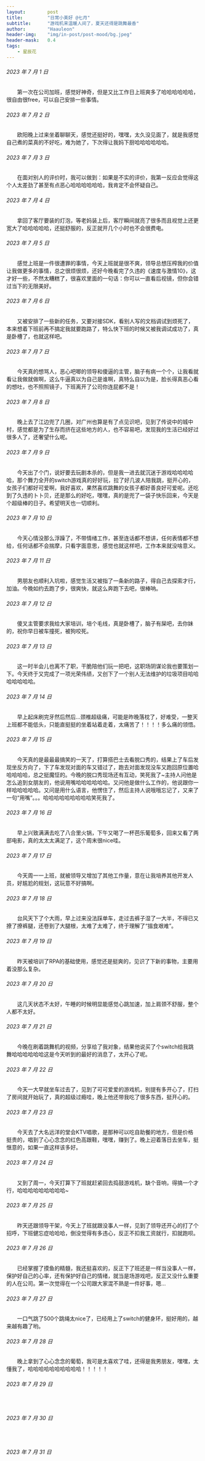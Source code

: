 ```yaml
---
layout:        post
title:         "日常小美好 @七月"
subtitle:      "游戏机来温暖人间了，夏天还得是跳舞最香"
author:        "Haauleon"
header-img:    "img/in-post/post-mood/bg.jpeg"
header-mask:   0.4
tags:
    - 星辰花
---
```


###### 2023 年 7 月 1 日
&emsp;&emsp;第一次在公司加班，感觉好神奇，但是又比工作日上班爽多了哈哈哈哈哈哈，很自由很free，可以自己安排一些事情。

###### 2023 年 7 月 2 日
&emsp;&emsp;欧阳晚上过来坐着聊聊天，感觉还挺好的，嘿嘿，太久没见面了，就是我感觉自己煮的菜真的不好吃，难为她了，下次得让我妈下厨哈哈哈哈哈哈。

###### 2023 年 7 月 3 日
&emsp;&emsp;在面对别人的评价时，我可以做到：如果是不实的评价，我第一反应会觉得这个人太差劲了甚至有点恶心哈哈哈哈哈哈，我肯定不会怀疑自己。

###### 2023 年 7 月 4 日
&emsp;&emsp;拿回了客厅要装的灯泡，等老妈装上后，客厅瞬间就亮了很多而且视觉上还更宽大了哈哈哈哈哈，还挺舒服的，反正就开几个小时也不会很费电。

###### 2023 年 7 月 5 日
&emsp;&emsp;感觉上班是一件很遭罪的事情，今天上班就是很不爽，领导总想压榨我的价值让我做更多的事情，总之很烦很烦，还好今晚看完了久违的《速度与激情10》，这才好一些，不然太糟糕了，很喜欢里面的一句话：你可以一直看后视镜，但你会错过当下的无限美好。

###### 2023 年 7 月 6 日
&emsp;&emsp;又被安排了一些新的任务，又要对接SDK，看别人写的文档调试到烦死了，本来想着下班前再不搞定我就要跑路了，特么快下班的时候又被我调试成功了，真是卧槽了，也就这样吧。

###### 2023 年 7 月 7 日
&emsp;&emsp;今天真的想骂人，恶心吧唧的领导和傻逼的主管，脑子有病一个个，让我看就看让我做就做啊，这么牛逼真以为自己是谁啊，真特么自以为是，脸长得真恶心看的想吐，也不照照镜子，下班离开了公司你连屁都不是！

###### 2023 年 7 月 8 日
&emsp;&emsp;晚上去了江边兜了几圈，对广州也算是有了点见识吧，见到了传说中的城中村，感觉都是为了生存而挤在这些地方的人，也不容易吧，发现我的生活已经好过很多人了，还奢望什么呢。

###### 2023 年 7 月 9 日
&emsp;&emsp;今天出了个门，说好要去玩剧本杀的，但是我一进去就沉迷于游戏哈哈哈哈哈，那个舞力全开的switch游戏真的好好玩，拉了好几波人陪我跳，挺开心的，女孩子们都好可爱啊，我好喜欢，果然喜欢跳舞的女孩子都好善良好可爱呢。还吃到了久违的卜卜贝，还是那么的好吃，嘿嘿，真的是兜了一袋子快乐回来，今天是个超级棒的日子。希望明天也一切顺利。

###### 2023 年 7 月 10 日
&emsp;&emsp;今天心情没那么浮躁了，不带情绪工作，甚至连话都不想讲，任何表情都不想给，任何话都不会揣摩，只看字面意思，感觉也就这样吧，工作本来就没啥意义。

###### 2023 年 7 月 11 日
&emsp;&emsp;男朋友也顺利入坑啦，感觉生活又被指了一条新的路子，得自己去探索才行，加油。今晚如约去跑了步，很爽快，就这么奔跑下去吧，很棒呐。

###### 2023 年 7 月 12 日
&emsp;&emsp;傻叉主管要求我给大家培训，培个毛线，真是卧槽了，脑子有屎吧，去你妹的，祝你早日被车撞死，被狗咬死。

###### 2023 年 7 月 13 日
&emsp;&emsp;这一时半会儿也离不了职，干脆陪他们玩一把吧，这职场阴谋论我也要策划一下。今天终于又完成了一项光荣伟绩，又创下了一个别人无法维护的垃圾项目哈哈哈哈哈哈哈。

###### 2023 年 7 月 14 日
&emsp;&emsp;早上起床刷完牙然后然后...颈椎超级痛，可能是昨晚落枕了，好难受，一整天上班都不能低头，只能直挺挺的坐着站着走着，太痛苦了！！！！多么痛的领悟。

###### 2023 年 7 月 15 日
&emsp;&emsp;今天真的是最最最搞笑的一天了，打算搭巴士去看脱口秀的，结果上了车后发现坐反方向了，下了车发现对面的车又错过了，跑去对面发现没车又跑回原位置哈哈哈哈哈，总之挺魔怔的。今晚的脱口秀现场还有互动，笑死我了~主持人问他是怎么追到女朋友的，他说用嘴哈哈哈哈哈哈。又问他是做什么工作的，他说跟你一样哈哈哈哈哈。又问是用什么语言，他愣住了，然后主持人说哦哦忘记了，又来了一句“用嘴”。。。哈哈哈哈哈哈哈哈哈笑死我了。

###### 2023 年 7 月 16 日
&emsp;&emsp;早上兴致满满去吃了八合里火锅，下午又喝了一杯芭乐葡萄多，回来又看了两部电影，真的太太太满足了，这个周末很nice哇。

###### 2023 年 7 月 17 日
&emsp;&emsp;今天周一一上班，就被领导又增加了其他工作量，意在让我培养其他开发人员，好尴尬的规划，这玩意不好搞啊。

###### 2023 年 7 月 18 日
&emsp;&emsp;台风天下了个大雨，早上过来没法踩单车，走过去裤子湿了一大半，不得已又撩了撩裤腿，还卷到了大腿根，太难了太难了，终于理解了“搵食艰难”。

###### 2023 年 7 月 19 日
&emsp;&emsp;昨天被培训了RPA的基础使用，感觉还是挺爽的，见识了下新的事物，主要用着没那么复杂。

###### 2023 年 7 月 20 日
&emsp;&emsp;这几天状态不太好，午睡的时候明显能感觉心跳加速，加上肩颈不舒服，整个人都不太好。

###### 2023 年 7 月 21 日
&emsp;&emsp;今晚在刷着跳舞机的视频，分享给了我对象，结果他说买了个switch给我跳舞哈哈哈哈哈哈这是今天听到的最好的消息了，太开心了呢。

###### 2023 年 7 月 22 日
&emsp;&emsp;今天一大早就坐车过去了，见到了可可爱爱的游戏机，别提有多开心了，打扫了房间就开始玩了，真的超级过瘾哇，晚上他还带我吃了很多东西，挺开心的。

###### 2023 年 7 月 23 日
&emsp;&emsp;今天去了大名远洋的堂会KTV唱歌，是那种可以吃自助餐的地方，但是价格挺贵的，唱到了心心念念的红色高跟鞋，嘿嘿，赚到了。晚上迎着落日去坐车，挺惬意的，如果一直这样该多好。

###### 2023 年 7 月 24 日
&emsp;&emsp;又到了周一，今天打算下了班就赶紧回去捣鼓游戏机，缺个音响，得搞一个才行，哈哈哈哈哈哈哈哈哈~

###### 2023 年 7 月 25 日
&emsp;&emsp;昨天还跟领导干架，今天上了班就跟没事人一样，见到了领导还开心的打了个招呼，下班健忘症哈哈哈，倒没觉得有多违心，反正不扣我工资就行，扣就跑呗。

###### 2023 年 7 月 26 日
&emsp;&emsp;已经掌握了摸鱼的精髓，我还挺喜欢的，反正下了班还是一样当没事人一样，保护好自己的心率，还有保护好自己的情绪，就当是场游戏吧，反正又没什么重要的人在公司。第一次觉得在一个公司跟大家混不熟是一件好事，嗯...

###### 2023 年 7 月 27 日
&emsp;&emsp;一口气跳了500个跳绳太nice了，已经用上了switch的健身环，挺好用的，越来越有趣了哟。

###### 2023 年 7 月 28 日
&emsp;&emsp;晚上拿到了心心念念的葡萄，我可是太喜欢了哇，还得是我男朋友，嘿嘿，太懂我了，哈哈哈哈哈哈哈哈哈哈！！！！！

###### 2023 年 7 月 29 日
&emsp;&emsp;

###### 2023 年 7 月 30 日
&emsp;&emsp;

###### 2023 年 7 月 31 日
&emsp;&emsp;